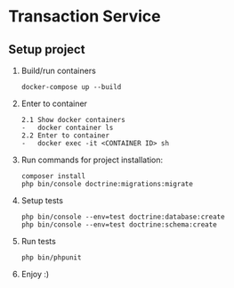 # Transaction Service

## Setup project
1. Build/run containers
    ```
    docker-compose up --build
    ```

2. Enter to container
    ```
    2.1 Show docker containers
    -   docker container ls
    2.2 Enter to container
    -   docker exec -it <CONTAINER ID> sh
    ```

3. Run commands for project installation:
    ```
    composer install
    php bin/console doctrine:migrations:migrate
    ```

4. Setup tests
    ```
    php bin/console --env=test doctrine:database:create
    php bin/console --env=test doctrine:schema:create
    ```

5. Run tests
    ```
    php bin/phpunit
    ```

6. Enjoy :)
